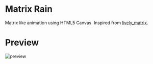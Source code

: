# Matrix Rain
Matrix like animation using HTML5 Canvas. Inspired from [lively_matrix](https://github.com/bad1dea/lively_matrix).

# Preview
![preview](preview%202.gif)
